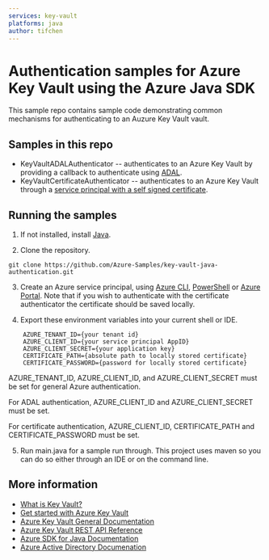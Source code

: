 ```yaml
---
services: key-vault
platforms: java
author: tifchen
---
```


# Authentication samples for Azure Key Vault using the Azure Java SDK

This sample repo contains sample code demonstrating common mechanisms for authenticating to an Auzure Key Vault vault.

## Samples in this repo
* KeyVaultADALAuthenticator -- authenticates to an Azure Key Vault by providing a callback to authenticate using [ADAL](https://github.com/AzureAD/azure-activedirectory-library-for-java).
* KeyVaultCertificateAuthenticator -- authenticates to an Azure Key Vault through a [service principal with a self signed certificate](https://docs.microsoft.com/en-us/azure/azure-resource-manager/resource-group-authenticate-service-principal?view=azure-cli-latest#create-service-principal-with-self-signed-certificate).


## Running the samples
1. If not installed, install [Java](https://www.java.com/en/download/help/download_options.xml).

2. Clone the repository.
```
git clone https://github.com/Azure-Samples/key-vault-java-authentication.git
```
3. Create an Azure service principal, using
[Azure CLI](http://azure.microsoft.com/documentation/articles/resource-group-authenticate-service-principal-cli/),
[PowerShell](http://azure.microsoft.com/documentation/articles/resource-group-authenticate-service-principal/)
or [Azure Portal](http://azure.microsoft.com/documentation/articles/resource-group-create-service-principal-portal/).
Note that if you wish to authenticate with the certificate authenticator the certificate should be saved locally.

4. Export these environment variables into your current shell or IDE.
```
    AZURE_TENANT_ID={your tenant id}
    AZURE_CLIENT_ID={your service principal AppID}
    AZURE_CLIENT_SECRET={your application key}
    CERTIFICATE_PATH={absolute path to locally stored certificate}
    CERTIFICATE_PASSWORD={password for locally stored certificate}
```

AZURE_TENANT_ID, AZURE_CLIENT_ID, and AZURE_CLIENT_SECRET must be set for general Azure authentication.

For ADAL authentication, AZURE_CLIENT_ID and AZURE_CLIENT_SECRET must be set.

For certificate authentication, AZURE_CLIENT_ID, CERTIFICATE_PATH and CERTIFICATE_PASSWORD must be set.

5. Run main.java for a sample run through. This project uses maven so you can do so either through an IDE or on the command line.


## More information

* [What is Key Vault?](https://docs.microsoft.com/en-us/azure/key-vault/key-vault-whatis)
* [Get started with Azure Key Vault](https://docs.microsoft.com/en-us/azure/key-vault/key-vault-get-started)
* [Azure Key Vault General Documentation](https://docs.microsoft.com/en-us/azure/key-vault/)
* [Azure Key Vault REST API Reference](https://docs.microsoft.com/en-us/rest/api/keyvault/)
* [Azure SDK for Java Documentation](https://docs.microsoft.com/en-us/java/api/overview/azure/keyvault)
* [Azure Active Directory Documenation](https://docs.microsoft.com/en-us/azure/active-directory/)
